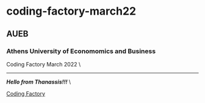 # coding-factory-march22
## AUEB
### Athens University of Economomics and Business
Coding Factory March 2022 \

---

***Hello from Thanassis!!!*** \


[Coding Factory](https://codingfactory.aueb.gr/)



